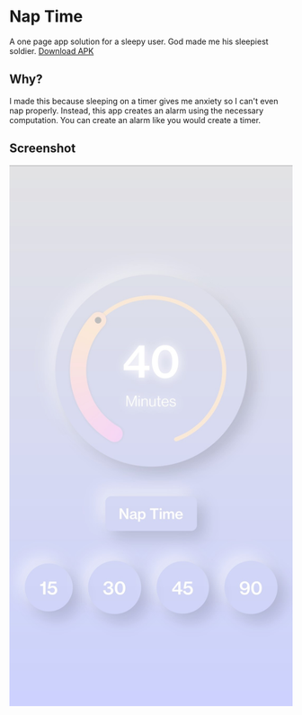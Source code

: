 # Nap Time
A one page app solution for a sleepy user. God made me his sleepiest soldier. [Download APK](https://github.com/mulitate4/Nap-Time/raw/main/current-apk/Nap-Time.apk)

## Why?
I made this because sleeping on a timer gives me anxiety so I can't even nap properly. Instead, this app creates an alarm using the necessary computation. You can create an alarm like you would create a timer.

## Screenshot
![Nap Time Screenshot](/Nap-Time-Screenshot.jpg "Text to show on mouseover")



